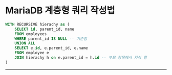 

# MariaDB 계층형 쿼리 작성법

```sql
WITH RECURSIVE hierachy as (
	SELECT id, parent_id, name
	FROM employees
	WHERE parent_id IS NULL -- 기준점
	UNION ALL 
	SELECT e.id, e.parent_id, e.name
	FROM employee e
	JOIN hierachy h on e.parent_id = h.id -- 부모 항목에서 자식 항
)
```

---
